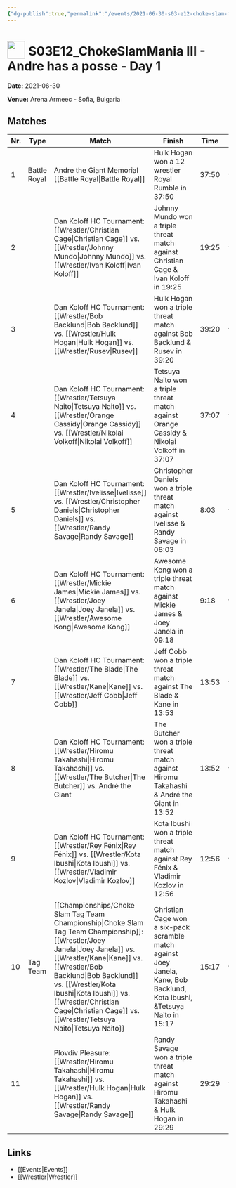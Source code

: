 ```yaml
---
{"dg-publish":true,"permalink":"/events/2021-06-30-s03-e12-choke-slam-mania-iii-andre-has-a-posse-day-1/","title":"S03E12_ChokeSlamMania III - Andre has a posse - Day 1","noteIcon":""}
---
```



# <img src="https://github.com/CptSpaulding1980/choke-slam-wrestling/releases/download/images/ChokeSlam.png" width="40" style="vertical-align:bottom; margin-right:8px;">**S03E12_ChokeSlamMania III - Andre has a posse - Day 1**

**Date:** 2021-06-30

**Venue:** Arena Armeec - Sofia, Bulgaria

## Matches

| Nr. | Type | Match | Finish | Time | Rating | Score |
|-----|------|-------|--------|------|--------|-------|
| 1 | Battle Royal | Andre the Giant Memorial [[Battle Royal\|Battle Royal]] | Hulk Hogan won a 12 wrestler Royal Rumble in  37:50 | 37:50 | ★★★★1/4 | 89 |
| 2 |  | Dan Koloff HC Tournament: [[Wrestler/Christian Cage\|Christian Cage]] vs. [[Wrestler/Johnny Mundo\|Johnny Mundo]] vs. [[Wrestler/Ivan Koloff\|Ivan Koloff]]  | Johnny Mundo won a triple threat match against Christian Cage & Ivan Koloff in  19:25 | 19:25 | ★★★★1/2 | 95 |
| 3 |  | Dan Koloff HC Tournament: [[Wrestler/Bob Backlund\|Bob Backlund]] vs. [[Wrestler/Hulk Hogan\|Hulk Hogan]] vs. [[Wrestler/Rusev\|Rusev]]  | Hulk Hogan won a triple threat match against Bob Backlund & Rusev  in  39:20 | 39:20 | ★★★★★★ | 105 |
| 4 |  | Dan Koloff HC Tournament: [[Wrestler/Tetsuya Naito\|Tetsuya Naito]] vs. [[Wrestler/Orange Cassidy\|Orange Cassidy]] vs. [[Wrestler/Nikolai Volkoff\|Nikolai Volkoff]] | Tetsuya Naito won a triple threat match against Orange Cassidy & Nikolai Volkoff in  37:07 | 37:07 | ★★★★3/4 | 97 |
| 5 |  | Dan Koloff HC Tournament: [[Wrestler/Ivelisse\|Ivelisse]] vs. [[Wrestler/Christopher Daniels\|Christopher Daniels]] vs. [[Wrestler/Randy Savage\|Randy Savage]] | Christopher Daniels won a triple threat match against Ivelisse & Randy Savage in  08:03 | 8:03 | ★★★1/2 | 77 |
| 6 |  | Dan Koloff HC Tournament: [[Wrestler/Mickie James\|Mickie James]] vs. [[Wrestler/Joey Janela\|Joey Janela]] vs. [[Wrestler/Awesome Kong\|Awesome Kong]] | Awesome Kong won a triple threat match against Mickie James & Joey Janela in  09:18 | 9:18 | ★★★1/4 | 72 |
| 7 |  | Dan Koloff HC Tournament: [[Wrestler/The Blade\|The Blade]] vs. [[Wrestler/Kane\|Kane]] vs. [[Wrestler/Jeff Cobb\|Jeff Cobb]] | Jeff Cobb won a triple threat match against The Blade & Kane in  13:53 | 13:53 | ★★★1/4 | 75 |
| 8 |  | Dan Koloff HC Tournament: [[Wrestler/Hiromu Takahashi\|Hiromu Takahashi]] vs. [[Wrestler/The Butcher\|The Butcher]] vs. André the Giant | The Butcher won a triple threat match against Hiromu Takahashi & André the Giant in  13:52 | 13:52 | ★★★3/4 | 81 |
| 9 |  | Dan Koloff HC Tournament: [[Wrestler/Rey Fénix\|Rey Fénix]] vs. [[Wrestler/Kota Ibushi\|Kota Ibushi]] vs. [[Wrestler/Vladimir Kozlov\|Vladimir Kozlov]] | Kota Ibushi won a triple threat match against Rey Fénix & Vladimir Kozlov in  12:56 | 12:56 | ★★★1/4 | 74 |
| 10 | Tag Team | [[Championships/Choke Slam Tag Team Championship\|Choke Slam Tag Team Championship]]: [[Wrestler/Joey Janela\|Joey Janela]] vs. [[Wrestler/Kane\|Kane]] vs. [[Wrestler/Bob Backlund\|Bob Backlund]] vs. [[Wrestler/Kota Ibushi\|Kota Ibushi]] vs. [[Wrestler/Christian Cage\|Christian Cage]] vs. [[Wrestler/Tetsuya Naito\|Tetsuya Naito]] | Christian Cage won a six-pack scramble match against Joey Janela, Kane, Bob Backlund, Kota Ibushi, &Tetsuya Naito in  15:17 | 15:17 | ★★★★3/4 | 99 |
| 11 |  | Plovdiv Pleasure: [[Wrestler/Hiromu Takahashi\|Hiromu Takahashi]] vs. [[Wrestler/Hulk Hogan\|Hulk Hogan]] vs. [[Wrestler/Randy Savage\|Randy Savage]] | Randy Savage won a triple threat match against Hiromu Takahashi & Hulk Hogan in  29:29 | 29:29 | ★★★★★1/2 | 104 |

## Links
- [[Events\|Events]]
- [[Wrestler\|Wrestler]]
